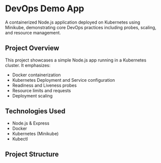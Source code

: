 # DevOps Demo App

A containerized Node.js application deployed on Kubernetes using Minikube, demonstrating core DevOps practices including probes, scaling, and resource management.

## Project Overview

This project showcases a simple Node.js app running in a Kubernetes cluster. It emphasizes:

- Docker containerization
- Kubernetes Deployment and Service configuration
- Readiness and Liveness probes
- Resource limits and requests
- Deployment scaling

## Technologies Used

- Node.js & Express
- Docker
- Kubernetes (Minikube)
- Kubectl

## Project Structure

